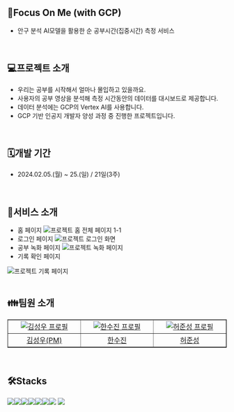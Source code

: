 ## 🦉Focus On Me (with GCP)
- 안구 분석 AI모델을 활용한 순 공부시간(집중시간) 측정 서비스
<br>

## 💻프로젝트 소개
- 우리는 공부를 시작해서 얼마나 몰입하고 있을까요.
- 사용자의 공부 영상을 분석해 측정 시간동안의 데이터를 대시보드로 제공합니다.
- 데이터 분석에는 GCP의 Vertex AI를 사용합니다.
- GCP 기반 인공지 개발자 양성 과정 중 진행한 프로젝트입니다.
<br>

## 🗓️개발 기간
- 2024.02.05.(월) ~ 25.(일) / 21일(3주)
<br>

## 👀서비스 소개
- 홈 페이지
![프로젝트 홈 전체 페이지 1-1](https://github.com/wooookim/THE1K_project/assets/137133359/930f3922-e846-4963-af50-aed068bca014)
- 로그인 페이지
![프로젝트 로그인 화면](https://github.com/wooookim/THE1K_project/assets/137133359/af98d1b1-4b5f-457d-ad90-536ac00c629b)
- 공부 녹화 페이지
![프로젝트 녹화 페이지](https://github.com/wooookim/THE1K_project/assets/137133359/4ac8d0ad-6691-49e1-aefb-e630346d49b4)
- 기록 확인 페이지

![프로젝트 기록 페이지](https://github.com/wooookim/THE1K_project/assets/137133359/8a81d1a7-3cd0-4cce-9cf4-ffed4c47bb76)
<br>
<br>



## 👪팀원 소개 
<table border='1'>
 <tr>
  <td align="center" width="150px">
   <a href='https://github.com/wooookim' target='_blank'>
    <img src='https://avatars.githubusercontent.com/u/137133359?v=4' alt='김성우 프로필'>
   </a>
  </td>
  <td align="center" width="150px">
   <a href='https://github.com/Soojin6943' target='_blank'>
    <img src='https://avatars.githubusercontent.com/u/159032295?v=4' alt='한수진 프로필'>
   </a>
  </td>
  <td align="center" width="150px">
   <a href='https://github.com/HEOJOONSUNG' target='_blank'>
    <img src='https://avatars.githubusercontent.com/u/156663412?v=4' alt='허준성 프로필'>
   </a>
  </td>
 </tr>

 <tr>
  <td align="center" width="150px">
   <a href='https://github.com/wooookim' target='_blank'>
    김성우(PM)
   </a>
  </td>
  <td align="center" width="150px">
   <a href='https://github.com/Soojin6943' target='_blank'>
    한수진
   </a>
  </td>
  <td align="center" width="150px">
   <a href='https://github.com/HEOJOONSUNG' target='_blank'>
    허준성
   </a>
  </td>
 </tr>
</table>
<br>

## 🛠️Stacks
<img src="https://img.shields.io/badge/Python-3776AB?style=for-the-badge&logo=Python&logoColor=white"><img src="https://img.shields.io/badge/Flask-000000?style=for-the-badge&logo=Flask&logoColor=white"><img src="https://img.shields.io/badge/HTML5-E34F26?style=for-the-badge&logo=HTML5&logoColor=white"><img src="https://img.shields.io/badge/CSS3-1572B6?style=for-the-badge&logo=CSS3&logoColor=white"><img src="https://img.shields.io/badge/JavaScript-F7DF1E?style=for-the-badge&logo=JavaScript&logoColor=white"><img src="https://img.shields.io/badge/MySQL-4479A1?style=for-the-badge&logo=MySQL&logoColor=white"><img src="https://img.shields.io/badge/github-181717?style=for-the-badge&logo=github&logoColor=white">
  <img src="https://img.shields.io/badge/git-F05032?style=for-the-badge&logo=git&logoColor=white">
